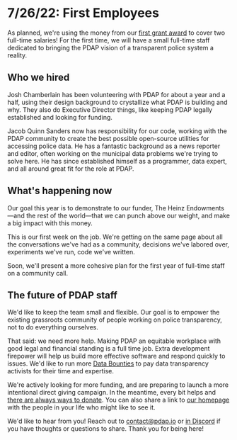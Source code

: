 # 7/26/22: First Employees

As planned, we're using the money from our [first grant award](5-17-22-first-grant-awarded.md) to cover two full-time salaries! For the first time, we will have a small full-time staff dedicated to bringing the PDAP vision of a transparent police system a reality.

## Who we hired

Josh Chamberlain has been volunteering with PDAP for about a year and a half, using their design background to crystallize what PDAP is building and why. They also do Executive Director things, like keeping PDAP legally established and looking for funding.

Jacob Quinn Sanders now has responsibility for our code, working with the PDAP community to create the best possible open-source utilities for accessing police data. He has a fantastic background as a news reporter and editor, often working on the municipal data problems we're trying to solve here. He has since established himself as a programmer, data expert, and all around great fit for the role at PDAP.

## What's happening now

Our goal this year is to demonstrate to our funder, The Heinz Endowments—and the rest of the world—that we can punch above our weight, and make a big impact with this money.

This is our first week on the job. We're getting on the same page about all the conversations we've had as a community, decisions we've labored over, experiments we've run, code we've written.&#x20;

Soon, we'll present a more cohesive plan for the first year of full-time staff on a community call.

## The future of PDAP staff

We'd like to keep the team small and flexible. Our goal is to empower the existing grassroots community of people working on police transparency, not to do everything ourselves.

That said: we need more help. Making PDAP an equitable workplace with good legal and financial standing is a full time job. Extra development firepower will help us build more effective software and respond quickly to issues. We'd like to run more [Data Bounties](../../activities/submit-or-update-datasets/data-bounties.md) to pay data transparency activists for their time and expertise.

We're actively looking for more funding, and are preparing to launch a more intentional direct giving campaign. In the meantime, every bit helps and [there are always ways to donate](https://pdap.io/contribute.html). You can also share a link to [our homepage](https://pdap.io/) with the people in your life who might like to see it.

We'd like to hear from you! Reach out to contact@pdap.io or [in Discord](https://discord.gg/wMqex8nKZJ) if you have thoughts or questions to share. Thank you for being here!

